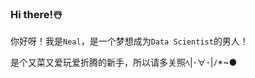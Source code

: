 ### Hi there!☃️

<!--
**Neal0408/Neal0408** is a ✨ _special_ ✨ repository because its `README.md` (this file) appears on your GitHub profile.

Here are some ideas to get you started:

- 🔭 I’m currently working on ...
- 🌱 I’m currently learning ...
- 👯 I’m looking to collaborate on ...
- 🤔 I’m looking for help with ...
- 💬 Ask me about ...
- 📫 How to reach me: ...
- 😄 Pronouns: ...
- ⚡ Fun fact: ...
-->
你好呀！我是`Neal`，是一个梦想成为`Data Scientist`的男人！

是个又菜又爱玩爱折腾的新手，所以请多关照ﾍ|･∀･|ﾉ*~●
